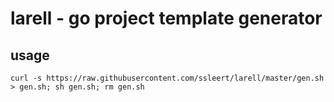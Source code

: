 # larell - go project template generator

## usage
```
curl -s https://raw.githubusercontent.com/ssleert/larell/master/gen.sh > gen.sh; sh gen.sh; rm gen.sh
```
